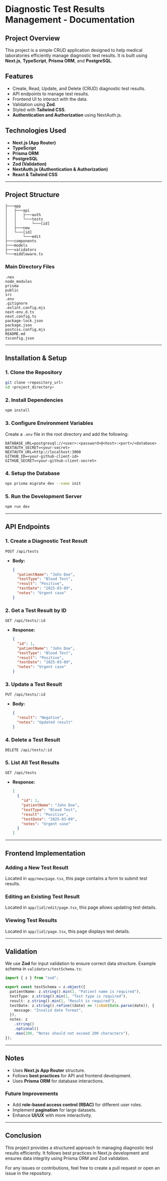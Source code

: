 # Diagnostic Test Results Management - Documentation

## Project Overview

This project is a simple CRUD application designed to help medical laboratories efficiently manage diagnostic test results. It is built using **Next.js**, **TypeScript**, **Prisma ORM**, and **PostgreSQL**.

## Features

- Create, Read, Update, and Delete (CRUD) diagnostic test results.
- API endpoints to manage test results.
- Frontend UI to interact with the data.
- Validation using **Zod**.
- Styled with **Tailwind CSS**.
- **Authentication and Authorization** using NextAuth.js.

## Technologies Used

- **Next.js (App Router)**
- **TypeScript**
- **Prisma ORM**
- **PostgreSQL**
- **Zod (Validation)**
- **NextAuth.js (Authentication & Authorization)**
- **React & Tailwind CSS**

---

## Project Structure

```
├───app
│   ├───api
│   │   ├───auth
│   │   └───tests
│   │       └───[id]
│   ├───new
│   └───[id]
│       └───edit
├───components
├───models
├───validators
└───middleware.ts
```

### **Main Directory Files**

```
.nex
node_modules
prisma
public
src
.env
.gitignore
.eslint.config.mjs
next-env.d.ts
next.config.ts
package-lock.json
package.json
postcss.config.mjs
README.md
tsconfig.json
```

---

## Installation & Setup

### **1. Clone the Repository**

```sh
git clone <repository_url>
cd <project_directory>
```

### **2. Install Dependencies**

```sh
npm install
```

### **3. Configure Environment Variables**

Create a `.env` file in the root directory and add the following:

```
DATABASE_URL=postgresql://<user>:<password>@<host>:<port>/<database>
NEXTAUTH_SECRET=<your-secret>
NEXTAUTH_URL=http://localhost:3000
GITHUB_ID=<your-github-client-id>
GITHUB_SECRET=<your-github-client-secret>
```

### **4. Setup the Database**

```sh
npx prisma migrate dev --name init
```

### **5. Run the Development Server**

```sh
npm run dev
```

---

## API Endpoints

### **1. Create a Diagnostic Test Result**

`POST /api/tests`

- **Body:**
  ```json
  {
    "patientName": "John Doe",
    "testType": "Blood Test",
    "result": "Positive",
    "testDate": "2025-03-09",
    "notes": "Urgent case"
  }
  ```

### **2. Get a Test Result by ID**

`GET /api/tests/:id`

- **Response:**
  ```json
  {
    "id": 1,
    "patientName": "John Doe",
    "testType": "Blood Test",
    "result": "Positive",
    "testDate": "2025-03-09",
    "notes": "Urgent case"
  }
  ```

### **3. Update a Test Result**

`PUT /api/tests/:id`

- **Body:**
  ```json
  {
    "result": "Negative",
    "notes": "Updated result"
  }
  ```

### **4. Delete a Test Result**

`DELETE /api/tests/:id`

### **5. List All Test Results**

`GET /api/tests`

- **Response:**
  ```json
  [
    {
      "id": 1,
      "patientName": "John Doe",
      "testType": "Blood Test",
      "result": "Positive",
      "testDate": "2025-03-09",
      "notes": "Urgent case"
    }
  ]
  ```

---

## Frontend Implementation

### **Adding a New Test Result**

Located in `app/new/page.tsx`, this page contains a form to submit test results.

### **Editing an Existing Test Result**

Located in `app/[id]/edit/page.tsx`, this page allows updating test details.

### **Viewing Test Results**

Located in `app/[id]/page.tsx`, this page displays test details.

---

## Validation

We use **Zod** for input validation to ensure correct data structure.
Example schema in `validators/testSchema.ts`:

```ts
import { z } from "zod";

export const testSchema = z.object({
  patientName: z.string().min(1, "Patient name is required"),
  testType: z.string().min(1, "Test type is required"),
  result: z.string().min(1, "Result is required"),
  testDate: z.string().refine((date) => !isNaN(Date.parse(date)), {
    message: "Invalid date format",
  }),
  notes: z
    .string()
    .optional()
    .max(200, "Notes should not exceed 200 characters"),
});
```

---

## Notes

- Uses **Next.js App Router** structure.
- Follows **best practices** for API and frontend development.
- Uses **Prisma ORM** for database interactions.

### **Future Improvements**

- Add **role-based access control (RBAC)** for different user roles.
- Implement **pagination** for large datasets.
- Enhance **UI/UX** with more interactivity.

---

## Conclusion

This project provides a structured approach to managing diagnostic test results efficiently. It follows best practices in Next.js development and ensures data integrity using Prisma ORM and Zod validation.

For any issues or contributions, feel free to create a pull request or open an issue in the repository.
